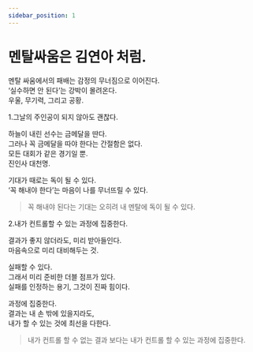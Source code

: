 ```yaml
---
sidebar_position: 1
---
```


# 멘탈싸움은 김연아 처럼.  

멘탈 싸움에서의 패배는 감정의 무너짐으로 이어진다.  
‘실수하면 안 된다’는 강박이 몰려온다.  
우울, 무기력, 그리고 공황.  

1.그날의 주인공이 되지 않아도 괜찮다.    

하늘이 내린 선수는 금메달을 딴다.  
그러나 꼭 금메달을 따야 한다는 간절함은 없다.  
모든 대회가 같은 경기일 뿐.  
진인사 대천명.  

기대가 때로는 독이 될 수 있다.  
‘꼭 해내야 한다’는 마음이 나를 무너뜨릴 수 있다.   

>꼭 해내야 된다는 기대는 오히려 내 멘탈에 독이 될 수 있다.    

2.내가 컨트롤할 수 있는 과정에 집중한다.    

결과가 좋지 않더라도, 미리 받아들인다.  
마음속으로 미리 대비해두는 것.  

실패할 수 있다.  
그래서 미리 준비한 더블 점프가 있다.  
실패를 인정하는 용기, 그것이 진짜 힘이다.  

과정에 집중한다.  
결과는 내 손 밖에 있을지라도,  
내가 할 수 있는 것에 최선을 다한다.  

>내가 컨트롤 할 수 없는 결과 보다는 내가 컨트롤 할 수 있는 과정에 집중한다.  


